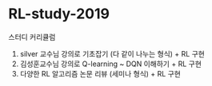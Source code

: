 # RL-study-2019

스터디 커리큘럼
1. silver 교수님 강의로 기초잡기 (다 같이 나누는 형식) + RL 구현
2. 김성훈교수님 강의로 Q-learning ~ DQN 이해하기 + RL 구현
3. 다양한 RL 알고리즘 논문 리뷰 (세미나 형식) + RL 구현
